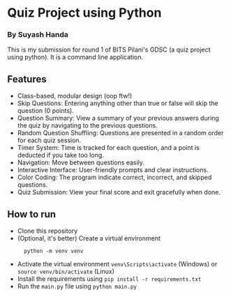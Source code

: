# Quiz Project using Python

### By Suyash Handa

This is my submission for round 1 of BITS Pilani's GDSC (a quiz project using python). It is a command line application.

## Features

- Class-based, modular design (oop ftw!)
- Skip Questions: Entering anything other than true or false will skip the question (0 points).
- Question Summary: View a summary of your previous answers during the quiz by navigating to the previous questions.
- Random Question Shuffling: Questions are presented in a random order for each quiz session.
- Timer System: Time is tracked for each question, and a point is deducted if you take too long.
- Navigation: Move between questions easily.
- Interactive Interface: User-friendly prompts and clear instructions.
- Color Coding: The program indicate correct, incorrect, and skipped questions.
- Quiz Submission: View your final score and exit gracefully when done.

## How to run

- Clone this repository
- (Optional, it's better) Create a virtual environment
  ```
    python -m venv venv
  ```
- Activate the virtual environment `venv\Scripts\activate` (Windows) or `source venv/bin/activate` (Linux)
- Install the requirements using `pip install -r requirements.txt`
- Run the `main.py` file using `python main.py`
